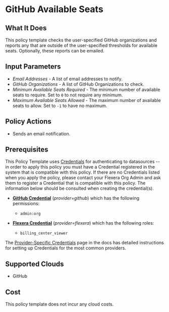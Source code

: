 # GitHub Available Seats

## What It Does

This policy template checks the user-specified GitHub organizations and reports any that are outside of the user-specified thresholds for available seats. Optionally, these reports can be emailed.

## Input Parameters

- *Email Addresses* - A list of email addresses to notify.
- *GitHub Organizations* - A list of GitHub Organizations to check.
- *Minimum Available Seats Required* - The minimum number of available seats to require. Set to `0` to not require any minimum.
- *Maximum Available Seats Allowed* - The maximum number of available seats to allow. Set to `-1` to have no maximum.

## Policy Actions

- Sends an email notification.

## Prerequisites

This Policy Template uses [Credentials](https://docs.flexera.com/flexera/EN/Automation/ManagingCredentialsExternal.htm) for authenticating to datasources -- in order to apply this policy you must have a Credential registered in the system that is compatible with this policy. If there are no Credentials listed when you apply the policy, please contact your Flexera Org Admin and ask them to register a Credential that is compatible with this policy. The information below should be consulted when creating the credential(s).

- [**GitHub Credential**](https://docs.flexera.com/flexera/EN/Automation/GenericCredentials.htm#automationadmin_1982464505_1121389) (*provider=github*) which has the following permissions:
  - `admin:org`

- [**Flexera Credential**](https://docs.flexera.com/flexera/EN/Automation/ProviderCredentials.htm) (*provider=flexera*) which has the following roles:
  - `billing_center_viewer`

The [Provider-Specific Credentials](https://docs.flexera.com/flexera/EN/Automation/ProviderCredentials.htm) page in the docs has detailed instructions for setting up Credentials for the most common providers.

## Supported Clouds

- GitHub

## Cost

This policy template does not incur any cloud costs.
